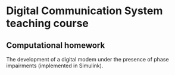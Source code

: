 # Digital Communication System teaching course

## Computational homework
The development of a digital modem under the presence of phase impairments (implemented in Simulink).